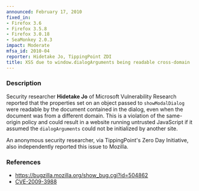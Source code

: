 ```yaml
---
announced: February 17, 2010
fixed_in:
- Firefox 3.6
- Firefox 3.5.8
- Firefox 3.0.18
- SeaMonkey 2.0.3
impact: Moderate
mfsa_id: 2010-04
reporter: Hidetake Jo, TippingPoint ZDI
title: XSS due to window.dialogArguments being readable cross-domain
---
```


<h3>Description</h3>

<p>Security researcher <strong>Hidetake Jo</strong> of Microsoft
Vulnerability Research reported that the properties set on an object
passed to <code>showModalDialog</code> were readable by the document
contained in the dialog, even when the document was from a different
domain.  This is a violation of the same-origin policy and could
result in a website running untrusted JavaScript if it assumed
the <code>dialogArguments</code> could not be initialized by another
site.</p>

<p>An anonymous security researcher, via TippingPoint's Zero Day
Initiative, also independently reported this issue to Mozilla.</p>

<h3>References</h3>

<ul>
  <li><a href="https://bugzilla.mozilla.org/show_bug.cgi?id=504862">https://bugzilla.mozilla.org/show_bug.cgi?id=504862</a></li>
  <li><a class="ex-ref" href="http://cve.mitre.org/cgi-bin/cvename.cgi?name=CVE-2009-3988">CVE-2009-3988</a></li>
</ul>




